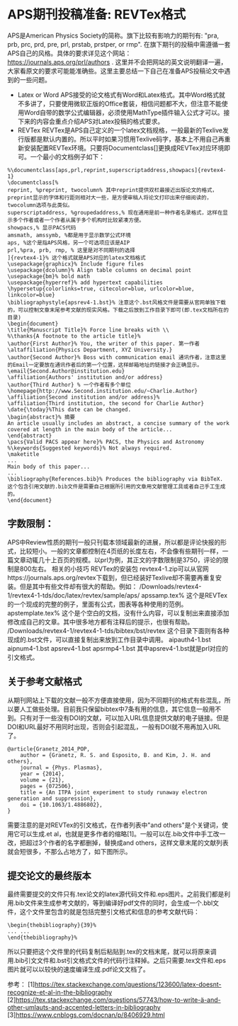 # APS期刊投稿准备: REVTex格式

APS是American Physics Society的简称。旗下比较有影响力的期刊有: "pra, prb, prc, prd, pre, prl, prstab, prstper, or rmp". 在旗下期刊的投稿中需遵循一套APS自己的风格。具体的要求详见这个网站：https://journals.aps.org/prl/authors . 这里并不会把网站的英文说明翻译一遍，大家看原文的要求可能能准确些。这里主要总结一下自己在准备APS投稿论文中遇到的一些问题。

- Latex or Word
APS接受的论文格式有Word和Latex格式。其中Word格式就不多讲了，只要使用微软正版的Office套装，相信问题都不大，但注意不能使用Word自带的数学公式编辑器，必须使用MathType插件输入公式才可以。接下来的内容会重点介绍APS对Latex投稿的格式要求。
- REVTex
REVTex是APS自己定义的一个latex文档规格，一般最新的Texlive发行版都是默认内置的。所以平时如果习惯用Texlive码字，基本上不用自己再重新安装配置REVTex环境。只要将Documentclass[]更换成REVTex对应环境即可。一个最小的文档例子如下：

```
%\documentclass[aps,prl,reprint,superscriptaddress,showpacs]{revtex4-1}
\documentclass[%
reprint, %preprint, twocolumn% 其中reprint提供双栏最接近出版论文的格式，preprint显示的字体和行距则相对大一些，是方便审稿人将论文打印出来仔细阅读的，twocolumn选项与此类似。
superscriptaddress, %groupedaddress,% 现在通用是前一种作者名录格式，这样在显示多个作者或者一个作者从属于多个机构时比较紧凑方便。
showpacs,% 显示PACS代码
amsmath, amssymb, %都是用于显示数学公式环境
aps, %这个是指APS风格，另一个可选项应该是AIP
prl,%pra, prb, rmp, % 这里是对不同期刊的选择
]{revtex4-1}% 这个格式就是APS对应的latex文档格式
\usepackage{graphicx}% Include figure files
\usepackage{dcolumn}% Align table columns on decimal point
\usepackage{bm}% bold math
\usepackage{hyperref}% add hypertext capabilities
\hypersetup{colorlinks=true, citecolor=blue, urlcolor=blue, linkcolor=blue}
\bibliographystyle{apsrev4-1.bst}% 注意这个.bst风格文件是需要从官网单独下载的，可以控制文章末尾参考文献的现实风格。下载之后放到工作目录下即可(即.tex文档所在的目录)
\begin{document}
\title{Manuscript Title}% Force line breaks with \\
%\thanks{A footnote to the article title}%
\author{First Author}% You, the writer of this paper. 第一作者
\altaffiliation{Physics Department, XYZ University.}
\author{Second Author}% Boss with communication email 通讯作者，注意这里的Email一定要放在通讯作者后的第一个位置，这样邮箱地址的链接才会正确显示。
\email{Second.Author@institution.edu}
\affiliation{Authors' institution and/or address}
\author{Third Author} % 一个作者有多个单位
\homepage{http://www.Second.institution.edu/~Charlie.Author}
\affiliation{Second institution and/or address}%
\affiliation{Third institution, the second for Charlie Author}
\date{\today}%This date can be changed.
\bagin{abstract}% 摘要
An article usually includes an abstract, a concise summary of the work
covered at length in the main body of the article...
\end{abstract}
\pacs{Valid PACS appear here}% PACS, the Physics and Astronomy
%\keywords{Suggested keywords}% Not always required.
\maketitle
...
Main body of this paper...
...
\bibliography{References.bib}% Produces the bibliography via BibTeX. 这个包含引用文献的.bib文件是需要自己根据所引用的文章用文献管理工具或者自己手工生成的。
\end{document}
```

## 字数限制：
APS中Review性质的期刊一般只刊载本领域最新的进展，所以都是评论快报的形式，比较短小。一般的文章都控制在4页纸的长度左右，不会像有些期刊一样，一篇文章动辄几十上百页的规模。以prl为例，其正文的字数限制是3750，评论的限制是800左右。
相关的小技巧
REVTex的安装包 revtex4-1.zip可以从官网https://journals.aps.org/revtex下载到，但已经装好Texlive却不需要再重复安装。但是其中有些文件却有很大的帮助。例如：
/Downloads/revtex4-1/revtex4-1-tds/doc/latex/revtex/sample/aps/
apssamp.tex% 这个是REVTex的一个现成的完整的例子，里面有公式，图表等各种使用的范例。
apstemplate.tex% 这个是个空白的文档，没有什么内容，可以复制出来直接添加修改成自己的文章。其中很多地方都有注释后的提示，也很有帮助。
/Downloads/revtex4-1/revtex4-1-tds/bibtex/bst/revtex
这个目录下面则有各种现成的.bst文件，可以直接复制出来放到工作目录中调用。
aipauth4-1.bst aipnum4-1.bst apsrev4-1.bst apsrmp4-1.bst
其中apsrev4-1.bst就是prl对应的引文格式。

## 关于参考文献格式
从期刊网站上下载的文献一般不方便直接使用，因为不同期刊的格式有些混乱，所以要人工做些处理。目前我只保留bibtex中7条有用的信息，其它信息一般用不到。只有对于一些没有DOI的文献，可以加入URL信息提供文献的电子链接。但是DOI和URL最好不用同时出现，否则会引起混乱，一般有DOI就不用再加入URL了。
```
@article{Granetz_2014_POP,
	author = {Granetz, R. S. and Esposito, B. and Kim, J. H. and others},
	journal = {Phys. Plasmas},
	year = {2014},
	volume = {21},
	pages = {072506},
	title = {An ITPA joint experiment to study runaway electron generation and suppression},
	doi = {10.1063/1.4886802},
}
```
需要注意的是对REVTex的引文格式，在作者列表中"and others"是个关键词，使用它可以生成.et al，也就是更多作者的缩略[1]。一般可以在.bib文件中手工改一改，把超过3个作者的名字都删掉，替换成and others，这样文章末尾的文献列表就会短很多，不那么占地方了，如下图所示。

## 提交论文的最终版本
最终需要提交的文件只有.tex论文的latex源代码文件和.eps图片。之前我们都是利用.bib文件来生成参考文献的，等到编译好pdf文件的同时，会生成一个.bbl文件，这个文件里包含的就是包括完整引文格式和信息的参考文献代码：
```
\begin{thebibliography}{39}%
... ...
\end{thebibliography}%
```
所以只要把这个文件里的代码复制后粘贴到.tex的文档末尾，就可以将原来调用.bib引文文件和.bst引文格式文件的代码行注释掉。之后只需要.tex文件和.eps图片就可以以较快的速度编译生成.pdf论文文档了。

参考：
[1]https://tex.stackexchange.com/questions/123600/latex-doesnt-recognize-et-al-in-the-bibliography
[2]https://tex.stackexchange.com/questions/57743/how-to-write-ä-and-other-umlauts-and-accented-letters-in-bibliography
[3]https://www.cnblogs.com/docnan/p/8406929.html
